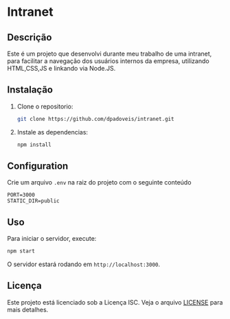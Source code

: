 # Intranet 

## Descrição

Este é um projeto que desenvolvi durante meu trabalho de uma intranet, para facilitar a navegação dos usuários internos da empresa, utilizando HTML,CSS,JS e linkando via Node.JS.
## Instalação

1. Clone o repositorio:
   ```sh
   git clone https://github.com/dpadoveis/intranet.git
   ```
2. Instale as dependencias:
   ```sh
   npm install
   ```

## Configuration

Crie um arquivo `.env` na raiz do projeto com o seguinte conteúdo

```
PORT=3000
STATIC_DIR=public
```

## Uso

Para iniciar o servidor, execute:
```sh
npm start
```

O servidor estará rodando em `http://localhost:3000`.

## Licença

Este projeto está licenciado sob a Licença ISC. Veja o arquivo [LICENSE](LICENSE) para mais detalhes.
